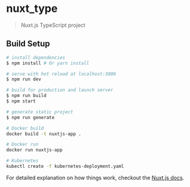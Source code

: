 # nuxt_type

> Nuxt.js TypeScript project

## Build Setup

``` bash
# install dependencies
$ npm install # Or yarn install

# serve with hot reload at localhost:3000
$ npm run dev

# build for production and launch server
$ npm run build
$ npm start

# generate static project
$ npm run generate

# Docker build
docker build -t nuxtjs-app .

# Docker run
docker run nuxtjs-app

# Kubernetes
kubectl create -f kubernetes-deployment.yaml
```

For detailed explanation on how things work, checkout the [Nuxt.js docs](https://github.com/nuxt/nuxt.js).

